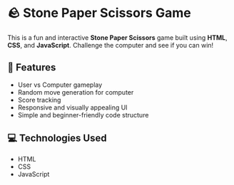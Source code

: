 # 🪨 Stone Paper Scissors Game

This is a fun and interactive **Stone Paper Scissors** game built using **HTML**, **CSS**, and **JavaScript**. Challenge the computer and see if you can win!

## 🔹 Features
- User vs Computer gameplay
- Random move generation for computer
- Score tracking
- Responsive and visually appealing UI
- Simple and beginner-friendly code structure

## 💻 Technologies Used
- HTML
- CSS
- JavaScript
